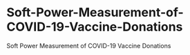 # Soft-Power-Measurement-of-COVID-19-Vaccine-Donations
Soft Power Measurement of  COVID-19 Vaccine Donations
